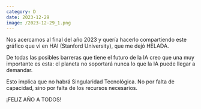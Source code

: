 ```yaml
--- 
category: D 
date: 2023-12-29 
image: /2023-12-29_1.png 
--- 
```


Nos acercamos al final del año 2023 y quería hacerlo compartiendo este gráfico que vi en HAI (Stanford University), que me dejó HELADA. 

De todas las posibles barreras que tiene el futuro de la IA creo que una muy importante es esta: el planeta no soportará nunca lo que la IA puede llegar a demandar. 

Esto implica que no habrá Singularidad Tecnológica. No por falta de capacidad, sino por falta de los recursos necesarios. 

¡FELIZ AÑO A TODOS!